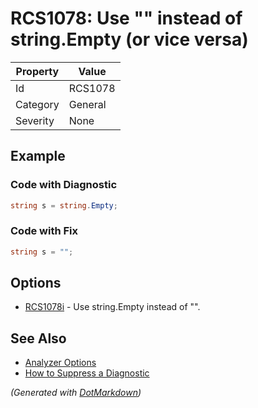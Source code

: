 # RCS1078: Use "" instead of string\.Empty \(or vice versa\)

| Property | Value   |
| -------- | ------- |
| Id       | RCS1078 |
| Category | General |
| Severity | None    |

## Example

### Code with Diagnostic

```csharp
string s = string.Empty;
```

### Code with Fix

```csharp
string s = "";
```

## Options

* [RCS1078i](RCS1078i.md) \- Use string\.Empty instead of ""\.

## See Also

* [Analyzer Options](../AnalyzerOptions.md)
* [How to Suppress a Diagnostic](../HowToConfigureAnalyzers.md#how-to-suppress-a-diagnostic)


*\(Generated with [DotMarkdown](http://github.com/JosefPihrt/DotMarkdown)\)*